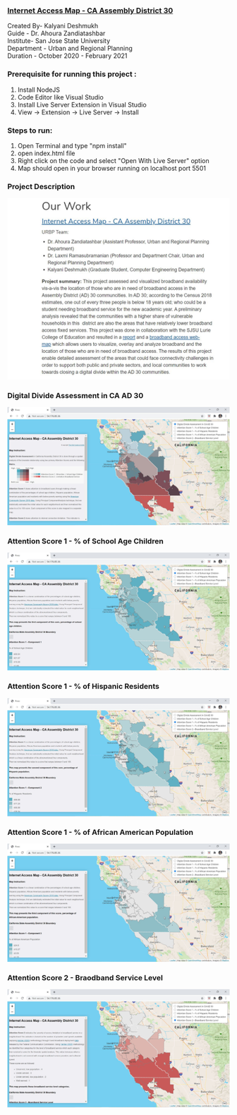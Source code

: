 
### [Internet Access Map - CA Assembly District 30](https://www.sjsu.edu/urbanplanning/research-and-public-engagement/savi.php) <br/>
Created By- Kalyani Deshmukh <br/>
Guide - Dr. Ahoura Zandiatashbar <br/>
Institute- San Jose State University <br/>
Department - Urban and Regional Planning <br/>
Duration - October 2020 - February 2021 <br/>

### Prerequisite for running this project :
1. Install NodeJS 
2. Code Editor like Visual Studio
3. Install Live Server Extension in Visual Studio
4. View -> Extension -> Live Server -> Install

### Steps to run:
1. Open Terminal and type "npm install"
2. open index.html file
3. Right click on the code and select "Open With Live Server" option
4. Map should open in your browser running on localhost port 5501

### Project Description
![alt text](https://github.com/kalyanideshmukh11/RIVAS-leaflet-maps/blob/main/images/ProjectWork.JPG?raw=true)

### Digital Divide Assessment in CA AD 30
![alt text](https://github.com/kalyanideshmukh11/RIVAS-leaflet-maps/blob/main/images/Map1.JPG?raw=true)

### Attention Score 1 - % of School Age Children
![alt text](https://github.com/kalyanideshmukh11/RIVAS-leaflet-maps/blob/main/images/Map2.JPG?raw=true)

### Attention Score 1 - % of Hispanic Residents
![alt text](https://github.com/kalyanideshmukh11/RIVAS-leaflet-maps/blob/main/images/Map3.JPG?raw=true)

### Attention Score 1 - % of African American Population
![alt text](https://github.com/kalyanideshmukh11/RIVAS-leaflet-maps/blob/main/images/Map4.JPG?raw=true)

###  Attention Score 2 - Braodband Service Level
![alt text](https://github.com/kalyanideshmukh11/RIVAS-leaflet-maps/blob/main/images/Map6.JPG?raw=true)
